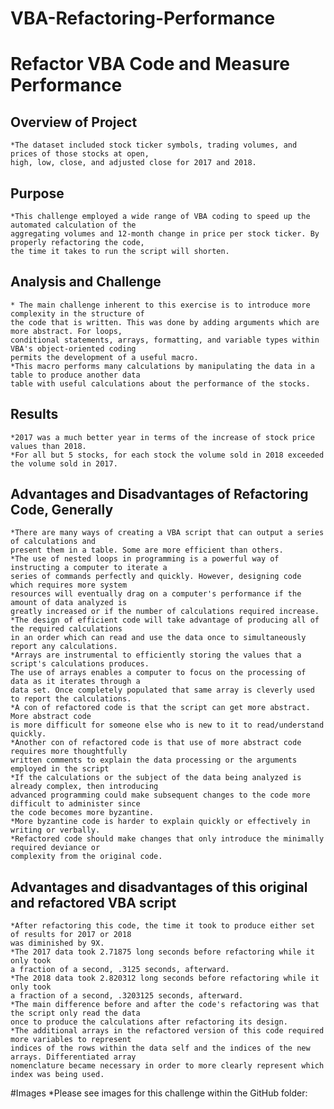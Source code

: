 # VBA-Refactoring-Performance

# Refactor VBA Code and Measure Performance

## Overview of Project
    *The dataset included stock ticker symbols, trading volumes, and prices of those stocks at open,
    high, low, close, and adjusted close for 2017 and 2018.

## Purpose
    *This challenge employed a wide range of VBA coding to speed up the automated calculation of the
    aggregating volumes and 12-month change in price per stock ticker. By properly refactoring the code,
    the time it takes to run the script will shorten.

## Analysis and Challenge
    * The main challenge inherent to this exercise is to introduce more complexity in the structure of
    the code that is written. This was done by adding arguments which are more abstract. For loops,
    conditional statements, arrays, formatting, and variable types within VBA's object-oriented coding
    permits the development of a useful macro.
    *This macro performs many calculations by manipulating the data in a table to produce another data
    table with useful calculations about the performance of the stocks.

## Results
    *2017 was a much better year in terms of the increase of stock price values than 2018.
    *For all but 5 stocks, for each stock the volume sold in 2018 exceeded the volume sold in 2017.

## Advantages and Disadvantages of Refactoring Code, Generally
    *There are many ways of creating a VBA script that can output a series of calculations and
    present them in a table. Some are more efficient than others.
    *The use of nested loops in programming is a powerful way of instructing a computer to iterate a
    series of commands perfectly and quickly. However, designing code which requires more system
    resources will eventually drag on a computer's performance if the amount of data analyzed is
    greatly increased or if the number of calculations required increase.
    *The design of efficient code will take advantage of producing all of the required calculations
    in an order which can read and use the data once to simultaneously report any calculations.
    *Arrays are instrumental to efficiently storing the values that a script's calculations produces.
    The use of arrays enables a computer to focus on the processing of data as it iterates through a
    data set. Once completely populated that same array is cleverly used to report the calculations.
    *A con of refactored code is that the script can get more abstract. More abstract code
    is more difficult for someone else who is new to it to read/understand quickly.
    *Another con of refactored code is that use of more abstract code requires more thoughtfully
    written comments to explain the data processing or the arguments employed in the script
    *If the calculations or the subject of the data being analyzed is already complex, then introducing
    advanced programming could make subsequent changes to the code more difficult to administer since
    the code becomes more byzantine.
    *More byzantine code is harder to explain quickly or effectively in writing or verbally.
    *Refactored code should make changes that only introduce the minimally required deviance or
    complexity from the original code.

## Advantages and disadvantages of this original and refactored VBA script
    *After refactoring this code, the time it took to produce either set of results for 2017 or 2018
    was diminished by 9X.
    *The 2017 data took 2.71875 long seconds before refactoring while it only took
    a fraction of a second, .3125 seconds, afterward.
    *The 2018 data took 2.820312 long seconds before refactoring while it only took
    a fraction of a second, .3203125 seconds, afterward.
    *The main difference before and after the code's refactoring was that the script only read the data
    once to produce the calculations after refactoring its design.
    *The additional arrays in the refactored version of this code required more variables to represent
    indices of the rows within the data self and the indices of the new arrays. Differentiated array
    nomenclature became necessary in order to more clearly represent which index was being used.

#Images
    *Please see images for this challenge within the GitHub folder:
